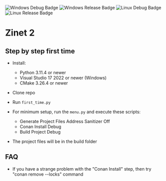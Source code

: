 ![Windows Debug Badge](https://github.com/Kaninchen221/Zinet2/actions/workflows/Windows_Debug.yml/badge.svg)
![Windows Release Badge](https://github.com/Kaninchen221/Zinet2/actions/workflows/Windows_Release.yml/badge.svg)
![Linux Debug Badge](https://github.com/Kaninchen221/Zinet2/actions/workflows/Linux_Debug.yml/badge.svg)
![Linux Release Badge](https://github.com/Kaninchen221/Zinet2/actions/workflows/Linux_Release.yml/badge.svg)

# Zinet 2

## Step by step first time

+ Install:
	- Python 3.11.4 or newer
	- Visual Studio 17 2022 or newer (Windows)
	- CMake 3.26.4 or newer
+ Clone repo
+ Run `first_time.py`
+ For minimum setup, run the `menu.py` and execute these scripts:
	- Generate Project Files Address Sanitizer Off
	- Conan Install Debug
	- Build Project Debug
	  
+ The project files will be in the build folder

## FAQ
  + If you have a strange problem with the "Conan Install" step, then try "conan remove --locks" command
    
